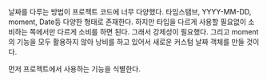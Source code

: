 날짜를 다루는 방법이 프로젝트 코드에 너무 다양했다. 타임스탬브, YYYY-MM-DD, moment, Date등 다양한 형태로 존재한다. 하지만 타입을 다르게 사용할 필요없이 소비하는 쪽에서만 다르게 소비를 하면 된다. 그래서 강제성이 필요했다. 그리고 moment의 기능을 모두 활용하지 않아 낭비를 하고 있어서 새로운 커스텀 날짜 객체를 만들 것이다.

먼저 프로젝트에서 사용하는 기능을 식별한다.